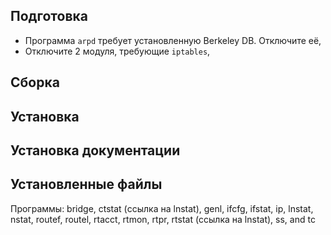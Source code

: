 <pkg :name="'iproute2'" instsize showsbu2></pkg>

## Подготовка

- Программа `arpd` требует установленную Berkeley DB. Отключите её,
- Отключите 2 модуля, требующие `iptables`,

<package-script :package="'iproute2'" :type="'prepare'"></package-script>

## Сборка

<package-script :package="'iproute2'" :type="'build'"></package-script>

## Установка

<package-script :package="'iproute2'" :type="'install'"></package-script>

## Установка документации

<package-script :package="'iproute2'" :type="'install-doc'"></package-script>
## Установленные файлы

Программы: bridge, ctstat (ссылка на lnstat), genl, ifcfg, ifstat, ip, lnstat, nstat, routef, routel, rtacct, rtmon, rtpr, rtstat (ссылка на lnstat), ss, and tc

<script>
	new Vue({ el: '#main' })
</script>
